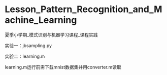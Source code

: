 # Lesson_Pattern_Recognition_and_Machine_Learning
夏季小学期_模式识别与机器学习课程_课程实践

实验一：jbsampling.py

实验二：learning.m

learning.m运行前需下载mnist数据集并用converter.m读取
